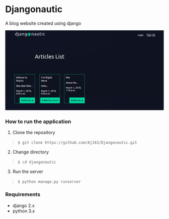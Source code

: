 # Djangonautic
A blog website created using django

![](./screenshot.png)

### How to run the application
1. Clone the repository
> ```$ git clone https://github.com/Aj163/Djangonautic.git```
2. Change directory
> ```$ cd djangonautic```
3. Run the server
> ```$ python manage.py runserver```

### Requirements
- django 2.x
- python 3.x
